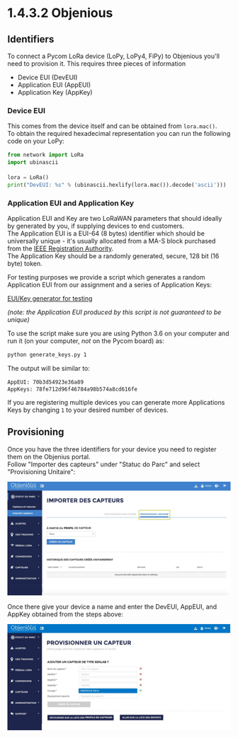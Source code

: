 # 1.4.3.2 Objenious

## Identifiers

To connect a Pycom LoRa device \(LoPy, LoPy4, FiPy\) to Objenious you'll need to provision it. This requires three pieces of information

* Device EUI \(DevEUI\)
* Application EUI \(AppEUI\)
* Application Key \(AppKey\)

### Device EUI

This comes from the device itself and can be obtained from `lora.mac()`.  
To obtain the required hexadecimal representation you can run the following code on your LoPy:

```python
from network import LoRa
import ubinascii

lora = LoRa()
print("DevEUI: %s" % (ubinascii.hexlify(lora.mac()).decode('ascii')))
```

### Application EUI and Application Key

Application EUI and Key are two LoRaWAN parameters that should ideally by generated by you, if supplying devices to end customers.  
The Application EUI is a EUI-64 \(8 bytes\) identifier which should be universally unique - it's usually allocated from a MA-S block purchased from the [IEEE Registration Authority](http://standards.ieee.org/develop/regauth/oui36/index.html).  
The Application Key should be a randomly generated, secure, 128 bit \(16 byte\) token.

For testing purposes we provide a script which generates a random Application EUI from our assignment and a series of Application Keys:

[EUI/Key generator for testing](https://github.com/pycom/pycom-scripts/blob/master/lorakeys/generate_keys.py)

_\(note: the Application EUI produced by this script is not guaranteed to be unique\)_

To use the script make sure you are using Python 3.6 on your computer and run it \(on your computer, _not_ on the Pycom board\) as:

```bash
python generate_keys.py 1
```

The output will be similar to:

```text
AppEUI: 70b3d54923e36a89
AppKeys: 78fe712d96f46784a98b574a8cd616fe
```

If you are registering multiple devices you can generate more Applications Keys by changing `1` to your desired number of devices.

## Provisioning

Once you have the three identifiers for your device you need to register them on the Objenius portal.  
Follow "Importer des capteurs" under "Statuc do Parc" and select "Provisioning Unitaire":

![](../../../.gitbook/assets/objeniousprovision1.jpg)

Once there give your device a name and enter the DevEUI, AppEUI, and AppKey obtained from the steps above:

![](../../../.gitbook/assets/objeniousprovision2.jpg)

